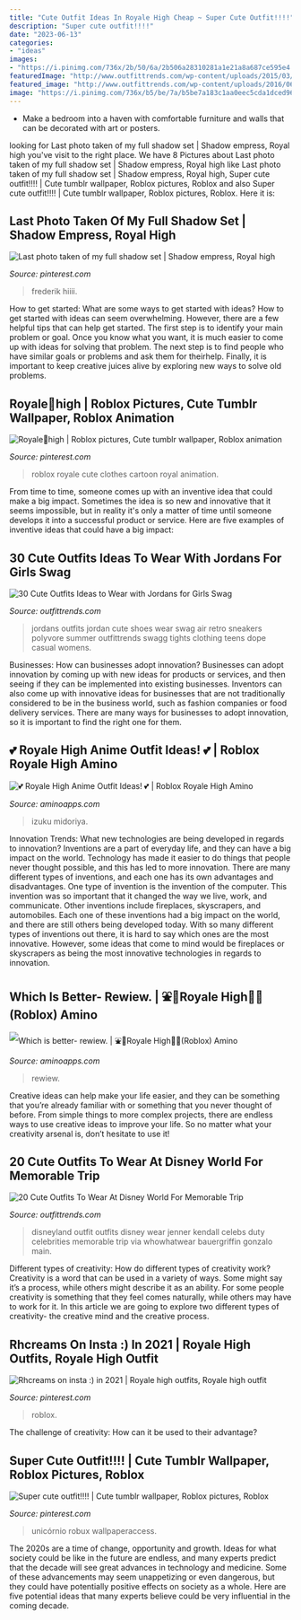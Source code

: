 ```yaml
---
title: "Cute Outfit Ideas In Royale High Cheap ~ Super Cute Outfit!!!!"
description: "Super cute outfit!!!!"
date: "2023-06-13"
categories:
- "ideas"
images:
- "https://i.pinimg.com/736x/2b/50/6a/2b506a28310281a1e21a8a687ce595e4.jpg"
featuredImage: "http://www.outfittrends.com/wp-content/uploads/2015/03/Retro-Air-Jordan-Shoes-with-tights.jpg"
featured_image: "http://www.outfittrends.com/wp-content/uploads/2016/06/main.original.640x0c.jpg"
image: "https://i.pinimg.com/736x/b5/be/7a/b5be7a183c1aa0eec5cda1dced966a5a.jpg"
---
```



- Make a bedroom into a haven with comfortable furniture and walls that can be decorated with art or posters.

	

		
looking for Last photo taken of my full shadow set | Shadow empress, Royal high you've visit to the right place. We have 8 Pictures about Last photo taken of my full shadow set | Shadow empress, Royal high like Last photo taken of my full shadow set | Shadow empress, Royal high, Super cute outfit!!!! | Cute tumblr wallpaper, Roblox pictures, Roblox and also Super cute outfit!!!! | Cute tumblr wallpaper, Roblox pictures, Roblox. Here it is:
		
    
## Last Photo Taken Of My Full Shadow Set | Shadow Empress, Royal High

<img loading=lazy src="https://i.pinimg.com/736x/9d/58/a7/9d58a7b56d8266b16851daa2210a94ec.jpg" onerror="this.onerror=null;this.src='https://tse2.mm.bing.net/th?id=OIP.HWSRy0DJeOnGgmNiirb3ogHaIg&amp;pid=15.1';" alt="Last photo taken of my full shadow set | Shadow empress, Royal high">

_Source: pinterest.com_

>frederik hiiii. 

	

How to get started: What are some ways to get started with ideas?
How to get started with ideas can seem overwhelming. However, there are a few helpful tips that can help get started. The first step is to identify your main problem or goal. Once you know what you want, it is much easier to come up with ideas for solving that problem. The next step is to find people who have similar goals or problems and ask them for theirhelp. Finally, it is important to keep creative juices alive by exploring new ways to solve old problems.

    
## Royale🤍high | Roblox Pictures, Cute Tumblr Wallpaper, Roblox Animation

<img loading=lazy src="https://i.pinimg.com/736x/0f/d6/4d/0fd64de3f1b204446f3038e6cf30dd96.jpg" onerror="this.onerror=null;this.src='https://tse2.mm.bing.net/th?id=OIP.7x7-y-9ZzbWfB8jrnmi_9wHaHO&amp;pid=15.1';" alt="Royale🤍high | Roblox pictures, Cute tumblr wallpaper, Roblox animation">

_Source: pinterest.com_

>roblox royale cute clothes cartoon royal animation. 

	

From time to time, someone comes up with an inventive idea that could make a big impact. Sometimes the idea is so new and innovative that it seems impossible, but in reality it's only a matter of time until someone develops it into a successful product or service. Here are five examples of inventive ideas that could have a big impact: 

    
## 30 Cute Outfits Ideas To Wear With Jordans For Girls Swag

<img loading=lazy src="http://www.outfittrends.com/wp-content/uploads/2015/03/Retro-Air-Jordan-Shoes-with-tights.jpg" onerror="this.onerror=null;this.src='https://tse1.mm.bing.net/th?id=OIP.1cX6ykqmC28h4ZurqkYZlQHaL3&amp;pid=15.1';" alt="30 Cute Outfits Ideas to Wear with Jordans for Girls Swag">

_Source: outfittrends.com_

>jordans outfits jordan cute shoes wear swag air retro sneakers polyvore summer outfittrends swagg tights clothing teens dope casual womens. 

	

Businesses: How can businesses adopt innovation?
Businesses can adopt innovation by coming up with new ideas for products or services, and then seeing if they can be implemented into existing businesses. Inventors can also come up with innovative ideas for businesses that are not traditionally considered to be in the business world, such as fashion companies or food delivery services. There are many ways for businesses to adopt innovation, so it is important to find the right one for them.

    
## 💕 Royale High Anime Outfit Ideas! 💕 | Roblox Royale High Amino

<img loading=lazy src="http://pm1.narvii.com/7597/f52d5a8a8852046bb8b11fc2a905de5ab5c0e269r1-934-1007v2_uhq.jpg" onerror="this.onerror=null;this.src='https://tse1.mm.bing.net/th?id=OIP.CJq-XJu9_7nwUKNmbZvtZwHaH_&amp;pid=15.1';" alt="💕 Royale High Anime Outfit Ideas! 💕 | Roblox Royale High Amino">

_Source: aminoapps.com_

>izuku midoriya. 

	

Innovation Trends: What new technologies are being developed in regards to innovation?
Inventions are a part of everyday life, and they can have a big impact on the world. Technology has made it easier to do things that people never thought possible, and this has led to more innovation. There are many different types of inventions, and each one has its own advantages and disadvantages. One type of invention is the invention of the computer. This invention was so important that it changed the way we live, work, and communicate. Other inventions include fireplaces, skyscrapers, and automobiles. Each one of these inventions had a big impact on the world, and there are still others being developed today. With so many different types of inventions out there, it is hard to say which ones are the most innovative. However, some ideas that come to mind would be fireplaces or skyscrapers as being the most innovative technologies in regards to innovation.

    
## Which Is Better- Rewiew. | ⛲🌸Royale High🌸⛲(Roblox) Amino

<img loading=lazy src="http://pm1.narvii.com/7464/d430bb9659bdfeec1d4026ff95f15debdf8a9928r1-771-446v2_uhq.jpg" onerror="this.onerror=null;this.src='https://tse2.mm.bing.net/th?id=OIP.iTpBoGTVUhTcn1Hs9vBsLAHaES&amp;pid=15.1';" alt="Which is better- rewiew. | ⛲🌸Royale High🌸⛲(Roblox) Amino">

_Source: aminoapps.com_

>rewiew. 

	

Creative ideas can help make your life easier, and they can be something that you’re already familiar with or something that you never thought of before. From simple things to more complex projects, there are endless ways to use creative ideas to improve your life. So no matter what your creativity arsenal is, don’t hesitate to use it!

    
## 20 Cute Outfits To Wear At Disney World For Memorable Trip

<img loading=lazy src="http://www.outfittrends.com/wp-content/uploads/2016/06/main.original.640x0c.jpg" onerror="this.onerror=null;this.src='https://tse2.mm.bing.net/th?id=OIP.v6ZBhGF3hb5gXzNyKNl7AgHaK5&amp;pid=15.1';" alt="20 Cute Outfits To Wear At Disney World For Memorable Trip">

_Source: outfittrends.com_

>disneyland outfit outfits disney wear jenner kendall celebs duty celebrities memorable trip via whowhatwear bauergriffin gonzalo main. 

	

Different types of creativity: How do different types of creativity work?
Creativity is a word that can be used in a variety of ways. Some might say it’s a process, while others might describe it as an ability. For some people creativity is something that they feel comes naturally, while others may have to work for it. In this article we are going to explore two different types of creativity- the creative mind and the creative process.

    
## Rhcreams On Insta :) In 2021 | Royale High Outfits, Royale High Outfit

<img loading=lazy src="https://i.pinimg.com/736x/2b/50/6a/2b506a28310281a1e21a8a687ce595e4.jpg" onerror="this.onerror=null;this.src='https://tse3.mm.bing.net/th?id=OIP.lVcJ1pl2XilkvQV_8iKCZQHaID&amp;pid=15.1';" alt="Rhcreams on insta :) in 2021 | Royale high outfits, Royale high outfit">

_Source: pinterest.com_

>roblox. 

	

The challenge of creativity: How can it be used to their advantage?
 

    
## Super Cute Outfit!!!! | Cute Tumblr Wallpaper, Roblox Pictures, Roblox

<img loading=lazy src="https://i.pinimg.com/736x/b5/be/7a/b5be7a183c1aa0eec5cda1dced966a5a.jpg" onerror="this.onerror=null;this.src='https://tse4.mm.bing.net/th?id=OIP.Fg4GO-n-I709gFnXxn4xzAHaIG&amp;pid=15.1';" alt="Super cute outfit!!!! | Cute tumblr wallpaper, Roblox pictures, Roblox">

_Source: pinterest.com_

>unicórnio robux wallpaperaccess. 

	

The 2020s are a time of change, opportunity and growth. Ideas for what society could be like in the future are endless, and many experts predict that the decade will see great advances in technology and medicine. Some of these advancements may seem unappetizing or even dangerous, but they could have potentially positive effects on society as a whole. Here are five potential ideas that many experts believe could be very influential in the coming decade.

